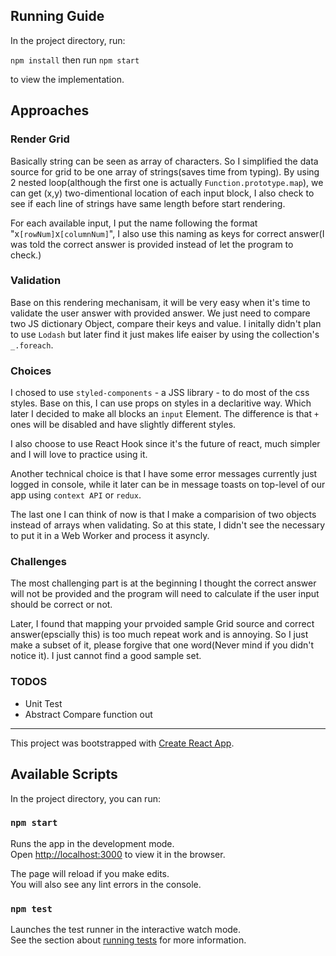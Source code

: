## Running Guide

In the project directory, run:

`npm install` then run `npm start`

to view the implementation.

## Approaches

### Render Grid

Basically string can be seen as array of characters. So I simplified the data source for grid to be one array of strings(saves time from typing).
By using 2 nested loop(although the first one is actually `Function.prototype.map`), we can get (x,y) two-dimentional location of each input block,
I also check to see if each line of strings have same length before start rendering.

For each available input, I put the name following the format "x`[rowNum]`x`[columnNum]`", I also use this naming as keys for correct answer(I was told the correct answer is provided instead of let the program to check.)

### Validation

Base on this rendering mechanisam, it will be very easy when it's time to validate the user answer with provided answer. We just need to compare two JS dictionary Object, compare their keys and value. I initally didn't plan to use `Lodash` but later find it just makes life eaiser by using the collection's `_.foreach`.

### Choices

I chosed to use `styled-components` - a JSS library - to do most of the css styles. Base on this, I can use props on styles in a declaritive way. Which later I decided to make all blocks an `input` Element. The difference is that `+` ones will be disabled and have slightly different styles.

I also choose to use React Hook since it's the future of react, much simpler and I will love to practice using it.

Another technical choice is that I have some error messages currently just logged in console, while it later can be in message toasts on top-level of our app using `context API` or `redux`.

The last one I can think of now is that I make a comparision of two objects instead of arrays when validating. So at this state, I didn't see the necessary to put it in a Web Worker and process it asyncly.

### Challenges

The most challenging part is at the beginning I thought the correct answer will not be provided and the program will need to calculate if the user input should be correct or not.

Later, I found that mapping your prvoided sample Grid source and correct answer(epscially this) is too much repeat work and is annoying. So I just make a subset of it, please forgive that one word(Never mind if you didn't notice it). I just cannot find a good sample set.

### TODOS

- Unit Test
- Abstract Compare function out

---

This project was bootstrapped with [Create React App](https://github.com/facebook/create-react-app).

## Available Scripts

In the project directory, you can run:

### `npm start`

Runs the app in the development mode.<br>
Open [http://localhost:3000](http://localhost:3000) to view it in the browser.

The page will reload if you make edits.<br>
You will also see any lint errors in the console.

### `npm test`

Launches the test runner in the interactive watch mode.<br>
See the section about [running tests](https://facebook.github.io/create-react-app/docs/running-tests) for more information.
